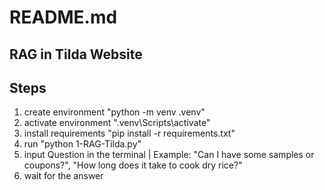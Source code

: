 # README.md
## RAG in Tilda Website

## Steps
1. create environment "python -m venv .venv"
2. activate environment ".venv\Scripts\activate"
3. install requirements "pip install -r requirements.txt"
4. run "python 1-RAG-Tilda.py"
5. input Question in the terminal | Example: "Can I have some samples or coupons?", "How long does it take to cook dry rice?"
6. wait for the answer
